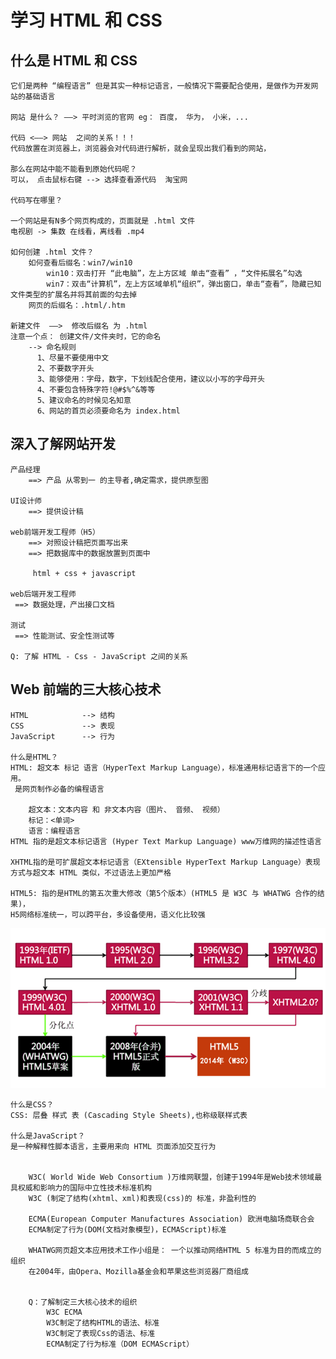 # 学习 HTML 和 CSS

## 什么是 HTML 和 CSS

    它们是两种 “编程语言” 但是其实一种标记语言，一般情况下需要配合使用，是做作为开发网站的基础语言
    
    网站 是什么？ ——> 平时浏览的官网 eg： 百度， 华为， 小米，...
    
    代码 <——> 网站  之间的关系！！！
    代码放置在浏览器上，浏览器会对代码进行解析，就会呈现出我们看到的网站，
    
    那么在网站中能不能看到原始代码呢？
    可以， 点击鼠标右键 --> 选择查看源代码  淘宝网
    
    代码写在哪里？
    
    一个网站是有N多个网页构成的，页面就是 .html 文件
    电视剧 -> 集数 在线看，离线看 .mp4
    
    如何创建 .html 文件？
        如何查看后缀名：win7/win10
            win10：双击打开 “此电脑”，左上方区域 单击“查看” ，“文件拓展名”勾选
            win7：双击“计算机”，左上方区域单机“组织”，弹出窗口，单击“查看”，隐藏已知文件类型的扩展名并将其前面的勾去掉
        网页的后缀名：.html/.htm
    
    新建文件  ——>  修改后缀名 为 .html
    注意一个点： 创建文件/文件夹时，它的命名
        --> 命名规则
          1、尽量不要使用中文
          2、不要数字开头
          3、能够使用：字母，数字，下划线配合使用，建议以小写的字母开头
          4、不要包含特殊字符!@#$%^&等等
          5、建议命名的时候见名知意
          6、网站的首页必须要命名为 index.html

## 深入了解网站开发

    产品经理
        ==> 产品 从零到一 的主导者,确定需求，提供原型图
    
    UI设计师
        ==> 提供设计稿
    
    web前端开发工程师（H5）
        ==> 对照设计稿把页面写出来
        ==> 把数据库中的数据放置到页面中
    
         html + css + javascript
    
    web后端开发工程师
     ==> 数据处理，产出接口文档
    
    测试
     ==> 性能测试、安全性测试等
    
    Q: 了解 HTML - Css - JavaScript 之间的关系

## Web 前端的三大核心技术

    HTML            --> 结构
    CSS             --> 表现
    JavaScript      --> 行为
    
    什么是HTML？
    HTML: 超文本 标记 语言（HyperText Markup Language），标准通用标记语言下的一个应用。
     是网页制作必备的编程语言
    
        超文本：文本内容 和 非文本内容（图片、 音频、 视频）
        标记：<单词>
        语言：编程语言
    HTML 指的是超文本标记语言 (Hyper Text Markup Language) www万维网的描述性语言
    
    XHTML指的是可扩展超文本标记语言（EXtensible HyperText Markup Language）表现方式与超文本 HTML 类似，不过语法上更加严格
    
    HTML5: 指的是HTML的第五次重大修改（第5个版本）(HTML5 是 W3C 与 WHATWG 合作的结果)，
    H5网络标准统一，可以跨平台，多设备使用，语义化比较强

![HTML发展史](images/HTML发展史.png)

    什么是CSS？
    CSS: 层叠 样式 表 (Cascading Style Sheets),也称级联样式表
    
    什么是JavaScript？
    是一种解释性脚本语言，主要用来向 HTML 页面添加交互行为


    	W3C( World Wide Web Consortium )万维网联盟，创建于1994年是Web技术领域最具权威和影响力的国际中立性技术标准机构
    	W3C (制定了结构(xhtml、xml)和表现(css)的 标准，非盈利性的
    
    	ECMA(European Computer Manufactures Association) 欧洲电脑场商联合会
    	ECMA制定了行为(DOM(文档对象模型)，ECMAScript)标准
    
    	WHATWG网页超文本应用技术工作小组是： 一个以推动网络HTML 5 标准为目的而成立的组织
    	在2004年，由Opera、Mozilla基金会和苹果这些浏览器厂商组成


    	Q：了解制定三大核心技术的组织
            W3C ECMA
            W3C制定了结构HTML的语法、标准
            W3C制定了表现Css的语法、标准
            ECMA制定了行为标准（DOM ECMAScript）
